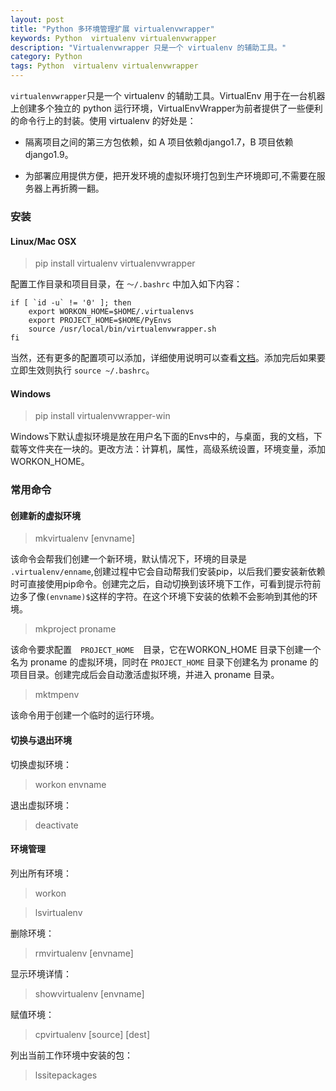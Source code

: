 ```yaml
---
layout: post
title: "Python 多环境管理扩展 virtualenvwrapper"
keywords: Python  virtualenv virtualenvwrapper
description: "Virtualenvwrapper 只是一个 virtualenv 的辅助工具。"
category: Python
tags: Python  virtualenv virtualenvwrapper
---
```


`virtualenvwrapper`只是一个 virtualenv 的辅助工具。VirtualEnv 用于在一台机器上创建多个独立的 python 运行环境，VirtualEnvWrapper为前者提供了一些便利的命令行上的封装。使用 virtualenv 的好处是：

- 隔离项目之间的第三方包依赖，如 A 项目依赖django1.7，B 项目依赖django1.9。

- 为部署应用提供方便，把开发环境的虚拟环境打包到生产环境即可,不需要在服务器上再折腾一翻。


### 安装

#### Linux/Mac OSX

> pip install virtualenv virtualenvwrapper

配置工作目录和项目目录，在 `～/.bashrc` 中加入如下内容：

```
if [ `id -u` != '0' ]; then
    export WORKON_HOME=$HOME/.virtualenvs
    export PROJECT_HOME=$HOME/PyEnvs
    source /usr/local/bin/virtualenvwrapper.sh
fi
```

当然，还有更多的配置项可以添加，详细使用说明可以查看[文档](http://virtualenvwrapper.readthedocs.org/en/latest/)。添加完后如果要立即生效则执行 `source ~/.bashrc`。

#### Windows

> pip install virtualenvwrapper-win

Windows下默认虚拟环境是放在用户名下面的Envs中的，与桌面，我的文档，下载等文件夹在一块的。更改方法：计算机，属性，高级系统设置，环境变量，添加 WORKON_HOME。

### 常用命令

#### 创建新的虚拟环境

> mkvirtualenv [envname]

该命令会帮我们创建一个新环境，默认情况下，环境的目录是 `.virtualenv/enname`,创建过程中它会自动帮我们安装pip，以后我们要安装新依赖时可直接使用pip命令。创建完之后，自动切换到该环境下工作，可看到提示符前边多了像`(envname)$`这样的字符。在这个环境下安装的依赖不会影响到其他的环境。

> mkproject proname

该命令要求配置　`PROJECT_HOME`　目录，它在WORKON\_HOME 目录下创建一个名为 proname 的虚拟环境，同时在 `PROJECT_HOME` 目录下创建名为 proname 的项目目录。创建完成后会自动激活虚拟环境，并进入 proname 目录。

> mktmpenv

该命令用于创建一个临时的运行环境。

#### 切换与退出环境

切换虚拟环境：

> workon envname

退出虚拟环境：

> deactivate

#### 环境管理

列出所有环境：

> workon

> lsvirtualenv

删除环境：

> rmvirtualenv [envname]

显示环境详情：

> showvirtualenv [envname]

赋值环境：

> cpvirtualenv [source] [dest]

列出当前工作环境中安装的包：

> lssitepackages
